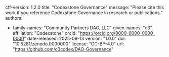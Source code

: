 cff-version: 1.2.0
title: "Codexstone Governance"
message: "Please cite this work if you reference Codexstone Governance in research or publications."
authors:
  - family-names: "Community Partners DAO, LLC"
    given-names: "c3"
    affiliation: "Codexstone"
    orcid: "https://orcid.org/0000-0000-0000-0000"
date-released: 2025-09-13
version: "1.0.0"
doi: "10.5281/zenodo.0000000"
license: "CC-BY-4.0"
url: "https://github.com/c3codex/DAO-Governance"
